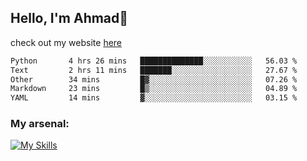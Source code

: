 
## Hello, I'm Ahmad👋

check out my website [here](https://ahmadalwi.com/)

<!--START_SECTION:waka-->

```txt
Python       4 hrs 26 mins   ██████████████░░░░░░░░░░░   56.03 %
Text         2 hrs 11 mins   ███████░░░░░░░░░░░░░░░░░░   27.67 %
Other        34 mins         █▓░░░░░░░░░░░░░░░░░░░░░░░   07.26 %
Markdown     23 mins         █▒░░░░░░░░░░░░░░░░░░░░░░░   04.89 %
YAML         14 mins         ▓░░░░░░░░░░░░░░░░░░░░░░░░   03.15 %
```

<!--END_SECTION:waka-->

### My arsenal:

[![My Skills](https://skillicons.dev/icons?i=js,ts,py,go,react,nextjs,svelte,nodejs,django,tailwind,html,css,sass,firebase,mongodb,postgres,mysql,redis,git,github,docker,vscode,figma,godot)](https://skillicons.dev)
